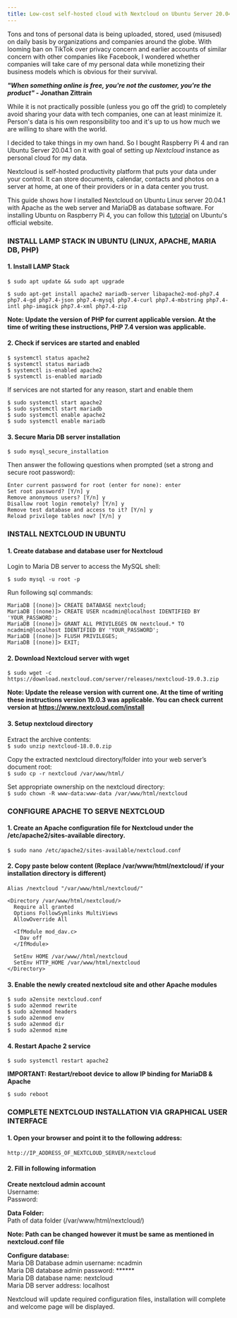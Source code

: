 ```yaml
---
title: Low-cost self-hosted cloud with Nextcloud on Ubuntu Server 20.04.1 LTS on Raspberry Pi 4
---
```


Tons and tons of personal data is being uploaded, stored, used (misused) on daily basis by organizations and companies around the globe. With looming ban on TikTok over privacy concern and earlier accounts of similar concern with other companies like Facebook, I wondered whether companies will take care of my personal data while monetizing their business models which is obvious for their survival.

***"When something online is free, you're not the customer, you're the product"* - Jonathan Zittrain**

While it is not practically possible (unless you go off the grid) to completely avoid sharing your data with tech companies, one can at least minimize it. Person's data is his own responsibility too and it's up to us how much we are willing to share with the world.

I decided to take things in my own hand. So I bought Raspberry Pi 4 and ran Ubuntu Server 20.04.1 on it with goal of setting up _Nextcloud_ instance as personal cloud for my data.

Nextcloud is self-hosted productivity platform that puts your data under your control. It can store documents, calendar, contacts and photos on a server at home, at one of their providers or in a data center you trust.

This guide shows how I installed Nextcloud on Ubuntu Linux server 20.04.1 with Apache as the web server and MariaDB as database software. For installing Ubuntu on Raspberry Pi 4, you can follow this [tutorial](https://ubuntu.com/tutorials/how-to-install-ubuntu-on-your-raspberry-pi#1-overview) on Ubuntu's official website.

### INSTALL LAMP STACK IN UBUNTU (LINUX, APACHE, MARIA DB, PHP)

#### 1. Install LAMP Stack

`$ sudo apt update && sudo apt upgrade`

`$ sudo apt-get install apache2 mariadb-server libapache2-mod-php7.4 php7.4-gd php7.4-json php7.4-mysql php7.4-curl php7.4-mbstring php7.4-intl php-imagick php7.4-xml php7.4-zip`

**Note: Update the version of PHP for current applicable version. At the time of writing these instructions, PHP 7.4 version was applicable.**

#### 2. Check if services are started and enabled

`$ systemctl status apache2`\
`$ systemctl status mariadb`\
`$ systemctl is-enabled apache2`\
`$ systemctl is-enabled mariadb`

If services are not started for any reason, start and enable them

`$ sudo systemctl start apache2`\
`$ sudo systemctl start mariadb`\
`$ sudo systemctl enable apache2`\
`$ sudo systemctl enable mariadb`

#### 3. Secure Maria DB server installation

`$ sudo mysql_secure_installation`

Then answer the following questions when prompted (set a strong and secure root password):

`Enter current password for root (enter for none): enter`\
`Set root password? [Y/n] y`\
`Remove anonymous users? [Y/n] y`\
`Disallow root login remotely? [Y/n] y`\
`Remove test database and access to it? [Y/n] y`\
`Reload privilege tables now? [Y/n] y`

### INSTALL NEXTCLOUD IN UBUNTU

#### 1. Create database and database user for Nextcloud

Login to Maria DB server to access the MySQL shell:

`$ sudo mysql -u root -p`

Run following sql commands:

`MariaDB [(none)]> CREATE DATABASE nextcloud;`\
`MariaDB [(none)]> CREATE USER ncadmin@localhost IDENTIFIED BY 'YOUR_PASSWORD';`\
`MariaDB [(none)]> GRANT ALL PRIVILEGES ON nextcloud.* TO ncadmin@localhost IDENTIFIED BY 'YOUR_PASSWORD';`\
`MariaDB [(none)]> FLUSH PRIVILEGES;`\
`MariaDB [(none)]> EXIT;`

#### 2. Download Nextcloud server with wget

`$ sudo wget -c https://download.nextcloud.com/server/releases/nextcloud-19.0.3.zip`

**Note: Update the release version with current one. At the time of writing these instructions version 19.0.3 was applicable. You can check current version at https://www.nextcloud.com/install**

#### 3. Setup nextcloud directory

Extract the archive contents:\
`$ sudo unzip nextcloud-18.0.0.zip`

Copy the extracted nextcloud directory/folder into your web server’s document root:\
`$ sudo cp -r nextcloud /var/www/html/`

Set appropriate ownership on the nextcloud directory:\
`$ sudo chown -R www-data:www-data /var/www/html/nextcloud`

### CONFIGURE APACHE TO SERVE NEXTCLOUD

#### 1. Create an Apache configuration file for Nextcloud under the /etc/apache2/sites-available directory.

`$ sudo nano /etc/apache2/sites-available/nextcloud.conf`

#### 2. Copy paste below content (Replace /var/www/html/nextcloud/ if your installation directory is different)

```
Alias /nextcloud "/var/www/html/nextcloud/"

<Directory /var/www/html/nextcloud/>
  Require all granted
  Options FollowSymlinks MultiViews
  AllowOverride All

  <IfModule mod_dav.c>
    Dav off
  </IfModule>

  SetEnv HOME /var/www//html/nextcloud
  SetEnv HTTP_HOME /var/www/html/nextcloud
</Directory>
```

#### 3. Enable the newly created nextcloud site and other Apache modules

`$ sudo a2ensite nextcloud.conf`\
`$ sudo a2enmod rewrite`\
`$ sudo a2enmod headers`\
`$ sudo a2enmod env`\
`$ sudo a2enmod dir`\
`$ sudo a2enmod mime`

#### 4. Restart Apache 2 service

`$ sudo systemctl restart apache2`

**IMPORTANT: Restart/reboot device to allow IP binding for MariaDB & Apache**

`$ sudo reboot`

### COMPLETE NEXTCLOUD INSTALLATION VIA GRAPHICAL USER INTERFACE

#### 1. Open your browser and point it to the following address:

`http://IP_ADDRESS_OF_NEXTCLOUD_SERVER/nextcloud`

#### 2. Fill in following information

**Create nextcloud admin account**\
Username:\
Password:

**Data Folder:**\
Path of data folder (/var/www/html/nextcloud/)

**Note: Path can be changed however it must be same as mentioned in nextcloud.conf file**

**Configure database:**\
Maria DB Database admin username: ncadmin\
Maria DB database admin password: ******\
Maria DB database name: nextcloud\
Maria DB server address: localhost

Nextcloud will update required configuration files, installation will complete and welcome page will be displayed.
